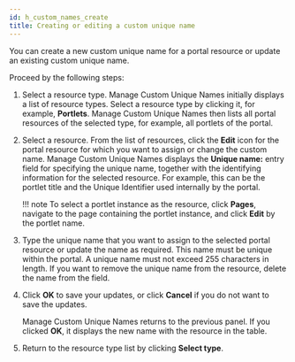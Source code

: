 ```yaml
---
id: h_custom_names_create
title: Creating or editing a custom unique name
---
```



You can create a new custom unique name for a portal resource or update an existing custom unique name.

Proceed by the following steps:

1.  Select a resource type. Manage Custom Unique Names initially displays a list of resource types. Select a resource type by clicking it, for example, **Portlets**. Manage Custom Unique Names then lists all portal resources of the selected type, for example, all portlets of the portal.

2.  Select a resource. From the list of resources, click the **Edit** icon for the portal resource for which you want to assign or change the custom name. Manage Custom Unique Names displays the **Unique name:** entry field for specifying the unique name, together with the identifying information for the selected resource. For example, this can be the portlet title and the Unique Identifier used internally by the portal.

    !!! note
        To select a portlet instance as the resource, click **Pages**, navigate to the page containing the portlet instance, and click **Edit** by the portlet name.

3.  Type the unique name that you want to assign to the selected portal resource or update the name as required. This name must be unique within the portal. A unique name must not exceed 255 characters in length. If you want to remove the unique name from the resource, delete the name from the field.

4.  Click **OK** to save your updates, or click **Cancel** if you do not want to save the updates.

    Manage Custom Unique Names returns to the previous panel. If you clicked **OK**, it displays the new name with the resource in the table.

5.  Return to the resource type list by clicking **Select type**.


